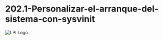 # 202.1-Personalizar-el-arranque-del-sistema-con-sysvinit
![LPI Logo](../../../wallpaper/et_linux.png "Buscando al hombre nuevo")
